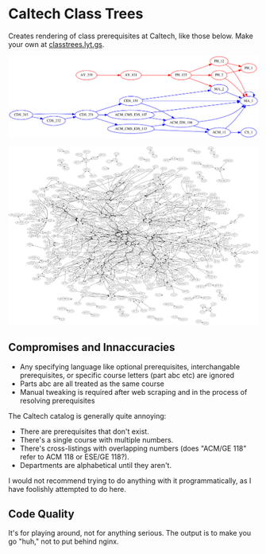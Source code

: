 # Caltech Class Trees

Creates rendering of class prerequisites at Caltech, like those below.
Make your own at [classtrees.lyt.gs](https://classtrees.lyt.gs).

![highlight](renderings/highlight_ay219_cds243.png)

![fullcatalog](renderings/neato-fullcatalog-preqs-latest-handpicked-gstart-5.png)

## Compromises and Innaccuracies

- Any specifying language like optional prerequisites, interchangable prerequisites, or specific course letters (part abc etc) are ignored
- Parts abc are all treated as the same course
- Manual tweaking is required after web scraping and in the process of resolving prerequisites

The Caltech catalog is generally quite annoying:

- There are prerequisites that don't exist.
- There's a single course with multiple numbers.
- There's cross-listings with overlapping numbers (does "ACM/GE 118" refer to ACM 118 or ESE/GE 118?).
- Departments are alphabetical until they aren't.

I would not recommend trying to do anything with it programmatically, as I have foolishly attempted to do here.

## Code Quality

It's for playing around, not for anything serious. The output is to make you go "huh," not to put behind nginx.
